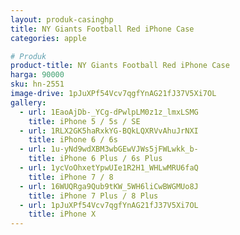 ```yaml
---
layout: produk-casinghp
title: NY Giants Football Red iPhone Case
categories: apple

# Produk
product-title: NY Giants Football Red iPhone Case
harga: 90000
sku: hn-2551
image-drive: 1pJuXPf54Vcv7qgfYnAG21fJ37V5Xi7OL
gallery:
  - url: 1EaoAjDb-_YCg-dPwlpLM0z1z_lmxLSMG
    title: iPhone 5 / 5s / SE
  - url: 1RLX2GK5haRxkYG-BQkLQXRVvAhuJrNXI
    title: iPhone 6 / 6s
  - url: 1u-yNd9wdXBM3wbGEwVJWs5jFWLwkk_b-
    title: iPhone 6 Plus / 6s Plus
  - url: 1ycVoOhxetYpwUIe1R2H1_WHLwMRU6faQ
    title: iPhone 7 / 8
  - url: 16WUQRga9Qub9tKW_5WH6liCwBWGMUo8J
    title: iPhone 7 Plus / 8 Plus
  - url: 1pJuXPf54Vcv7qgfYnAG21fJ37V5Xi7OL
    title: iPhone X
---
```

